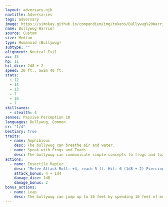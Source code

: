 ```yaml
---
layout: adversary.njk
navtitle: Adversaries
tags: adversary
image: https://simokay.github.io/compendium/img/tokens/Bullywug%20Warrior.webp
name: Bullywug Warrior
source: Custom
size: Medium
type: Humanoid (Bullywug)
subtype: ""
alignment: Neutral Evil
ac: 15
hp: 11
hit_dice: 2d8 + 2
speed: 20 ft., Swim 40 ft.
stats:
  - 12
  - 14
  - 13
  - 7
  - 10
  - 7
skillsaves:
  - stealth: 4
senses: Passive Perception 10
languages: Bullywug, Common
cr: "1/4"
bestiary: true
traits:
  - name: Amphibious
    desc: The bullywug can breathe air and water.
  - name: Speak with Frogs and Toads
    desc: The bullywug can communicate simple concepts to frogs and toads when it speaks in Bullywug.
actions:
  - name: Insectile Rapier.
    desc: "Melee Attack Roll: +4, reach 5 ft. Hit: 6 (1d8 + 2) Piercing damage plus 2 (1d4) Poison damage."
    attack_bonus: 4 + 1d4
    damage_dice: 1d8
    damage_bonus: 2
bonus_actions:
  - name: Leap
    desc: The bullywug can jump up to 30 feet by spending 10 feet of movement.
---
```












